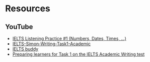 # Resources

## YouTube

- [IELTS Listening Practice #1 (Numbers, Dates, Times, ...)](https://youtu.be/WcRAuT_b7ZA?si=txJOub5uXx1K8Dfh)
- [IELTS-Simon-Writing-Task1-Academic](https://www.youtube.com/playlist?list=PLucRN-INUOaowUuFSaFQ2Yj0qGu2B23ws)
- [IELTS buddy](https://www.ieltsbuddy.com)
- [Preparing learners for Task 1 on the IELTS Academic Writing test](https://ielts.org/news-and-insights/preparing-learners-for-task-1-on-the-ielts-academic-writing-test)
